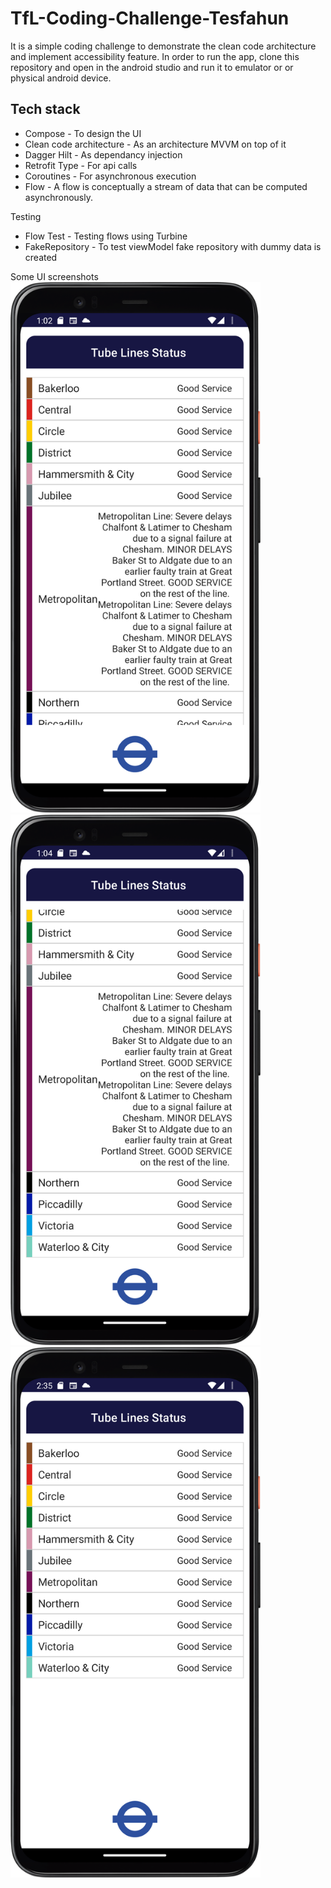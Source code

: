 # TfL-Coding-Challenge-Tesfahun
It is a simple coding challenge to demonstrate the clean code architecture and implement accessibility feature.
In order to run the app, clone this repository and open in the android studio and run it to  emulator or or physical android device.  
## Tech stack
- Compose - To design the UI
- Clean code architecture - As an architecture MVVM on top of it
- Dagger Hilt - As dependancy injection
- Retrofit Type - For api calls
- Coroutines - For asynchronous execution
- Flow -  A flow is conceptually a stream of data that can be computed asynchronously.

Testing 
- Flow Test - Testing flows using Turbine 
- FakeRepository - To test viewModel fake repository with dummy data is created

Some UI screenshots 
<img src="img/img1.png" width="400">
<img src="img/img2.png" width="400">
<img src="img/img3.png" width="400">

    
